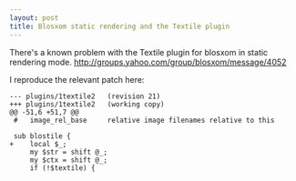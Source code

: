 ```yaml
---
layout: post
title: Blosxom static rendering and the Textile plugin
---
```


There's a known problem with the Textile plugin for blosxom in static
rendering mode. <http://groups.yahoo.com/group/blosxom/message/4052>

I reproduce the relevant patch here:

    --- plugins/1textile2   (revision 21)
    +++ plugins/1textile2   (working copy)
    @@ -51,6 +51,7 @@
     #   image_rel_base     relative image filenames relative to this

     sub blostile {
    +    local $_;
         my $str = shift @_;
         my $ctx = shift @_;
         if (!$textile) {
